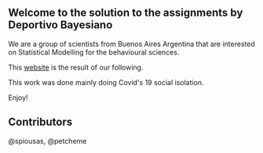 ## Welcome to the solution to the assignments by Deportivo Bayesiano

We are a group of scientists from Buenos Aires Argentina that are interested on Statistical Modelling for the behavioural sciences.

This [website](https://spiousas.github.io/StatisticalRethinking_2ed_Assignments/) is the result of our following.

This work was done mainly doing Covid's 19 social isolation.

Enjoy!

## Contributors

@spiousas, @petcheme


